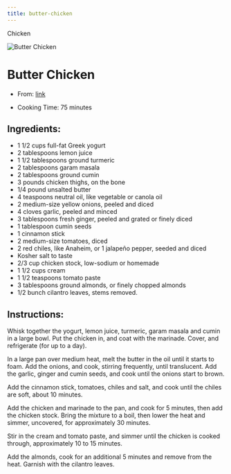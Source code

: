 ```yaml
---
title: butter-chicken
---
```


Chicken

![Butter
Chicken](https://static01.nyt.com/images/2014/08/24/magazine/24eat/mag-24Eat-t_CA0-articleLarge.jpg)

# Butter Chicken

- From:
  [link](https://cooking.nytimes.com/recipes/1016754-butter-chicken.md)

- Cooking Time: 75 minutes

## Ingredients:

- 1 1/2 cups full-fat Greek yogurt
- 2 tablespoons lemon juice
- 1 1/2 tablespoons ground turmeric
- 2 tablespoons garam masala
- 2 tablespoons ground cumin
- 3 pounds chicken thighs, on the bone
- 1/4 pound unsalted butter
- 4 teaspoons neutral oil, like vegetable or canola oil
- 2 medium-size yellow onions, peeled and diced
- 4 cloves garlic, peeled and minced
- 3 tablespoons fresh ginger, peeled and grated or finely diced
- 1 tablespoon cumin seeds
- 1 cinnamon stick
- 2 medium-size tomatoes, diced
- 2 red chiles, like Anaheim, or 1 jalapeño pepper, seeded and diced
- Kosher salt to taste
- 2/3 cup chicken stock, low-sodium or homemade
- 1 1/2 cups cream
- 1 1/2 teaspoons tomato paste
- 3 tablespoons ground almonds, or finely chopped almonds
- 1/2 bunch cilantro leaves, stems removed.

## Instructions:

Whisk together the yogurt, lemon juice, turmeric, garam masala and cumin
in a large bowl. Put the chicken in, and coat with the marinade. Cover,
and refrigerate (for up to a day).

In a large pan over medium heat, melt the butter in the oil until it
starts to foam. Add the onions, and cook, stirring frequently, until
translucent. Add the garlic, ginger and cumin seeds, and cook until the
onions start to brown.

Add the cinnamon stick, tomatoes, chiles and salt, and cook until the
chiles are soft, about 10 minutes.

Add the chicken and marinade to the pan, and cook for 5 minutes, then
add the chicken stock. Bring the mixture to a boil, then lower the heat
and simmer, uncovered, for approximately 30 minutes.

Stir in the cream and tomato paste, and simmer until the chicken is
cooked through, approximately 10 to 15 minutes.

Add the almonds, cook for an additional 5 minutes and remove from the
heat. Garnish with the cilantro leaves.
